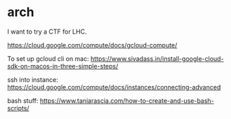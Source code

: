 # arch
I want to try a CTF for LHC.

https://cloud.google.com/compute/docs/gcloud-compute/

To set up gcloud cli on mac: https://www.sivadass.in/install-google-cloud-sdk-on-macos-in-three-simple-steps/

ssh into instance: https://cloud.google.com/compute/docs/instances/connecting-advanced

bash stuff: https://www.taniarascia.com/how-to-create-and-use-bash-scripts/
